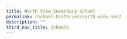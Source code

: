 ```yaml
---
title: North View Secondary School
permalink: /school-histories/north-view-sec/
description: ""
third_nav_title: Schools
---
```


